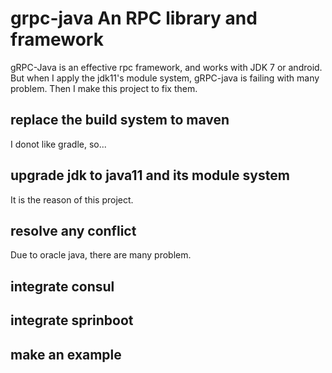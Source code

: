 # grpc-java An RPC library and framework

 gRPC-Java is an effective rpc framework, and works with JDK 7 or android. But when I apply the jdk11's module system, gRPC-java is failing with many problem. Then I make this project
to fix them.

## replace the build system to maven
I donot like gradle, so...

## upgrade jdk to java11 and its module system

It is the reason of this project.

## resolve any conflict
Due to oracle java, there are many problem.

## integrate consul
## integrate sprinboot
## make an example


